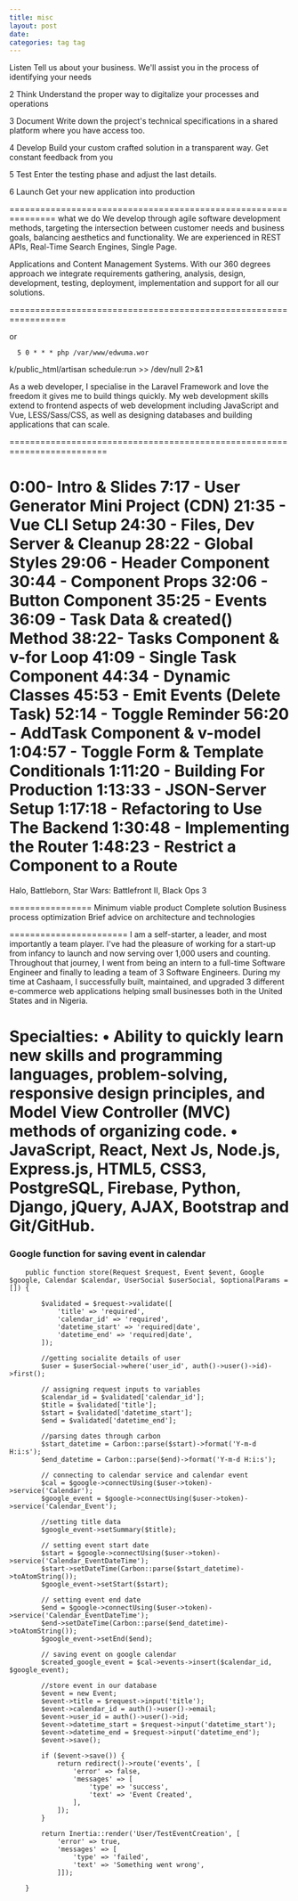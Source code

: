 ```yaml
---
title: misc
layout: post
date: 
categories: tag tag
---
```

Listen
Tell us about your business. We'll assist you in the process of identifying your needs

2
Think
Understand the proper way to digitalize your processes and operations

3
Document
Write down the project's technical specifications in a shared platform where you have access too.

4
Develop
Build your custom crafted solution in a transparent way. Get constant feedback from you

5
Test
Enter the testing phase and adjust the last details.

6
Launch
Get your new application into production

===============================================================
what we do
We develop through agile software development methods, targeting the intersection between customer needs and business goals, balancing aesthetics and functionality. 
We are experienced in REST APIs, Real-Time Search Engines, Single Page.

Applications and Content Management Systems.
 With our 360 degrees approach we integrate requirements gathering, analysis, design, development, testing, deployment, implementation and support for all our solutions.


=================================================================


   <div class="flex items-center justify-center my-5 space-x-4">
        <div class="h-px bg-gray-300 w-36"></div>
        <p class="text-md text-gray-80000">or</p>
        <div class="h-px bg-gray-300 w-36"></div>
      </div>
      
      
      5 0 * * * php /var/www/edwuma.wor
k/public_html/artisan schedule:run >> /dev/null 2>&1


As a web developer, I specialise in the Laravel Framework and love the freedom it gives me to build things quickly.
 My web development skills extend to frontend aspects of web development including JavaScript and Vue, 
 LESS/Sass/CSS, as well as designing databases and building applications that can scale.

=========================================================================

 0:00​ - Intro & Slides
7:17​ - User Generator Mini Project (CDN)
21:35​ - Vue CLI Setup
24:30​ - Files, Dev Server & Cleanup
28:22​ - Global Styles
29:06​ - Header Component
30:44​ - Component Props
32:06​ - Button Component
35:25​ - Events
36:09​ - Task Data & created() Method
38:22​ - Tasks Component & v-for Loop
41:09​ - Single Task Component
44:34​ - Dynamic Classes
45:53​ - Emit Events (Delete Task)
52:14​ - Toggle Reminder
56:20​ - AddTask Component & v-model
1:04:57​ - Toggle Form & Template Conditionals
1:11:20​ - Building For Production
1:13:33​ - JSON-Server Setup
1:17:18​ - Refactoring to Use The Backend
1:30:48​ - Implementing the Router
1:48:23​ - Restrict a Component to a Route
=====================================
Halo, Battleborn, Star Wars: Battlefront II, Black Ops 3

================
Minimum viable product
Complete solution
Business process optimization
Brief advice on architecture and technologies

=======================
I am a self-starter, a leader, and most importantly a team player. I've had the pleasure of working for a start-up from infancy to launch and now serving over 1,000 users and counting. Throughout that journey, I went from being an intern to a full-time Software Engineer and finally to leading a team of 3 Software Engineers. During my time at Cashaam, I successfully built, maintained, and upgraded 3 different e-commerce web applications helping small businesses both in the United States and in Nigeria.

Specialties:
• Ability to quickly learn new skills and programming languages, problem-solving, responsive design principles, and Model View Controller (MVC) methods of organizing code.
• JavaScript, React, Next Js, Node.js, Express.js, HTML5, CSS3, PostgreSQL, Firebase, Python, Django, jQuery, AJAX, Bootstrap and Git/GitHub. 
=====================


### Google function for saving event in calendar

```
    public function store(Request $request, Event $event, Google $google, Calendar $calendar, UserSocial $userSocial, $optionalParams = []) {

        $validated = $request->validate([
            'title' => 'required',
            'calendar_id' => 'required',
            'datetime_start' => 'required|date',
            'datetime_end' => 'required|date',
        ]);

        //getting socialite details of user
        $user = $userSocial->where('user_id', auth()->user()->id)->first();

        // assigning request inputs to variables
        $calendar_id = $validated['calendar_id'];
        $title = $validated['title'];
        $start = $validated['datetime_start'];
        $end = $validated['datetime_end'];

        //parsing dates through carbon
        $start_datetime = Carbon::parse($start)->format('Y-m-d H:i:s');
        $end_datetime = Carbon::parse($end)->format('Y-m-d H:i:s');

        // connecting to calendar service and calendar event
        $cal = $google->connectUsing($user->token)->service('Calendar');
        $google_event = $google->connectUsing($user->token)->service('Calendar_Event');

        //setting title data
        $google_event->setSummary($title);

        // setting event start date
        $start = $google->connectUsing($user->token)->service('Calendar_EventDateTime');
        $start->setDateTime(Carbon::parse($start_datetime)->toAtomString());
        $google_event->setStart($start);

        // setting event end date
        $end = $google->connectUsing($user->token)->service('Calendar_EventDateTime');
        $end->setDateTime(Carbon::parse($end_datetime)->toAtomString());
        $google_event->setEnd($end);

        // saving event on google calendar
        $created_google_event = $cal->events->insert($calendar_id, $google_event);

        //store event in our database
        $event = new Event;
        $event->title = $request->input('title');
        $event->calendar_id = auth()->user()->email;
        $event->user_id = auth()->user()->id;
        $event->datetime_start = $request->input('datetime_start');
        $event->datetime_end = $request->input('datetime_end');
        $event->save();

        if ($event->save()) {
            return redirect()->route('events', [
                'error' => false,
                'messages' => [
                    'type' => 'success',
                    'text' => 'Event Created',
                ],
            ]);
        }

        return Inertia::render('User/TestEventCreation', [
            'error' => true,
            'messages' => [
                'type' => 'failed',
                'text' => 'Something went wrong',
            ]]);

    }

```